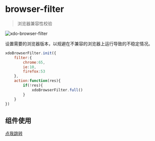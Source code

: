 # browser-filter
> 浏览器兼容性校验

![xdo-browser-filter](http://7u.isaacxu.com/xdo-brower-filter.png)

设置需要的浏览器版本，以规避在不兼容的浏览器上运行导致的不稳定情况。

```javascript
xdoBrowserFilter.init({
    filter:{
        chrome:65,
        ie:10,
        firefox:53
    },
    action:function(res){
        if(!res){
            xdoBrowserFilter.full()
        }
    }
})
```

## 组件使用
[点我跳转](src/packages/xdo-browser-filter)
